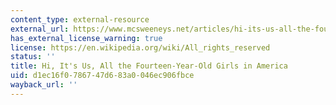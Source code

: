 ```yaml
---
content_type: external-resource
external_url: https://www.mcsweeneys.net/articles/hi-its-us-all-the-fourteen-year-old-girls-in-america
has_external_license_warning: true
license: https://en.wikipedia.org/wiki/All_rights_reserved
status: ''
title: Hi, It's Us, All the Fourteen-Year-Old Girls in America
uid: d1ec16f0-7867-47d6-83a0-046ec906fbce
wayback_url: ''
---
```

